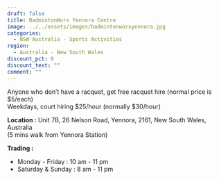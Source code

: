 ```yaml
---
draft: false
title: BadmintonWorx Yennora Centre
image: ../../assets/images/badmintonworxyennora.jpg
categories:
  - NSW Australia - Sports Activities
region:
  - Australia - New South Wales
discount_pct: 0
discount_text: ""
comment: ""
---
```

Anyone who don’t have a racquet, get free racquet hire (normal price is $5/each)\
Weekdays, court hiring $25/hour (normally $30/hour)

**Location :** Unit 7B, 26 Nelson Road, Yennora, 2161, New South Wales, Australia\
(5 mins walk from Yennora Station)

**Trading :**

* Monday - Friday : 10 am - 11 pm
* Saturday & Sunday : 8 am - 11 pm
